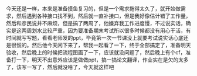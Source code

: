 今天还是一样，本来是准备摸鱼复习的，但是一个需求拖得太久了，就开始做需求，然后遇到各种接口找不到，然后就一直补接口，但是我好像估计错了工作量，然后和彦民说并不麻烦，但是搞了两周了，他嫌弃我工作进度慢，不过说实话，确实是这两周划水比较严重，因为要准备期末考试所以很多时候都没有用心干活，有时间就写写题，看看老师发的ppt，毕竟第一次一节课没上就要考试说实话心底还是很慌的。然后他今天闲下来了，帮我一起看了一下，终于全部搞定了，准备明天验收，然后晚上的时候把流程图画了一下，应该就没问题了，然后晚上有个cf，准备打一下，明天不出意外应该是做做ppt，搞一搞论文翻译，作业实在是欠的太多了，该写一写了，然后就没啥了，今天就这样吧
